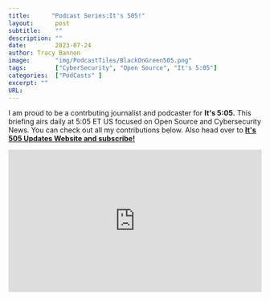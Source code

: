 ```yaml
---
title:      "Podcast Series:It's 505!"
layout:      post 
subtitle:    ""
description: ""
date:        2023-07-24
author: Tracy Bannon
image:       "img/PodcastTiles/BlackOnGreen505.png"
tags:        ["CyberSecurity", "Open Source", "It's 5:05"]
categories:  ["PodCasts" ]
excerpt: ""
URL: 
---
```

I am proud to be a contrbuting journalist and podcaster for **It's 5:05.** This briefing airs daily at 5:05 ET US focused on Open Source and Cybersecurity News.  You can check out all my contributions below.  Also head over to **[It's 505 Updates Website and subscribe!](https://505updates.com/)**

<div style="padding-bottom:56.25%; position:relative; display:block; width: 100%">
  <iframe width="100%" height="100%"
    src="https://505updates.com/tracbannon/"
    frameborder="0" allowfullscreen="" style="position:absolute; top:0; left: 0">
    Loading…
  </iframe>
</div>